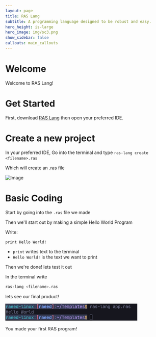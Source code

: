 ```yaml
---
layout: page
title: RAS Lang
subtitle: A programming language designed to be robust and easy.
hero_height: is-large
hero_image: img/sc3.png
show_sidebar: false
callouts: main_callouts
---
```


# Welcome
Welcome to RAS Lang!

# Get Started
First, download [RAS Lang](https://github.com/raeedalam/ras-lang/releases/tag/v1.2) then open your preferred IDE.

# Create a new project
In your preferred IDE, Go into the terminal and type `ras-lang create <filename>.ras`

Which will create an .ras file

![Image](https://raeedalam.github.io/ras-lang/img/s1.png)

# Basic Coding
Start by going into the `.ras` file we made

Then we'll start out by making a simple Hello World Program

Write:
```
print Hello World!
```
* `print` writes text to the terminal
* `Hello World!` is the text we want to print

Then we're done! lets test it out

In the terminal write

```bash
ras-lang <filename>.ras
```
lets see our final product!

![Image](https://github.com/raeedalam/ras-lang/blob/gh-pages/img/s2.png)

You made your first RAS program!
